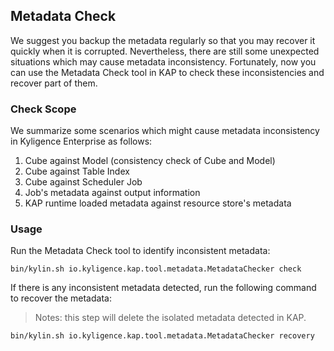 ## Metadata Check

We suggest you backup the metadata regularly so that you may recover it quickly when it is corrupted. Nevertheless, there are still some unexpected situations which may cause metadata inconsistency. Fortunately, now you can use the Metadata Check tool in KAP to check these inconsistencies and recover part of them.

### Check Scope

We summarize some scenarios which might cause metadata inconsistency in Kyligence Enterprise as follows:

1. Cube against Model (consistency check of Cube and Model)
2. Cube against Table Index
3. Cube against Scheduler Job
4. Job's metadata against output information
5. KAP runtime loaded metadata against resource store's metadata

### Usage
Run the Metadata Check tool to identify inconsistent metadata:

```
bin/kylin.sh io.kyligence.kap.tool.metadata.MetadataChecker check
```

If there is any inconsistent metadata detected, run the following command to recover the metadata:

> Notes: this step will delete the isolated metadata detected in KAP.

```
bin/kylin.sh io.kyligence.kap.tool.metadata.MetadataChecker recovery
```
